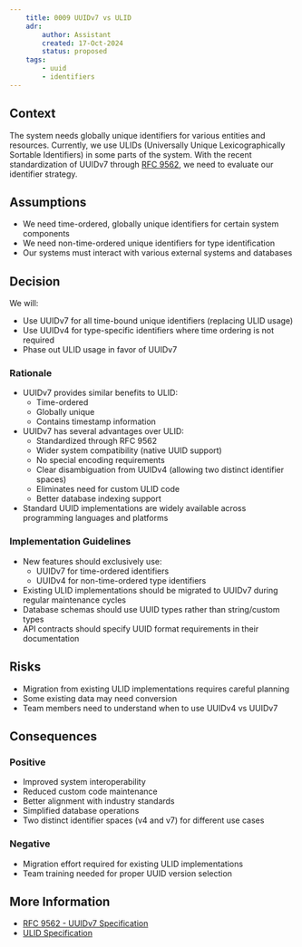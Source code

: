 ```yaml
---
    title: 0009 UUIDv7 vs ULID
    adr:
        author: Assistant
        created: 17-Oct-2024
        status: proposed
    tags:
        - uuid
        - identifiers
---
```


## Context

The system needs globally unique identifiers for various entities and resources.
Currently, we use ULIDs (Universally Unique Lexicographically Sortable Identifiers) in some parts of the system.
With the recent standardization of UUIDv7 through [RFC 9562], we need to evaluate our identifier strategy.

## Assumptions

* We need time-ordered, globally unique identifiers for certain system components
* We need non-time-ordered unique identifiers for type identification
* Our systems must interact with various external systems and databases

## Decision

We will:

* Use UUIDv7 for all time-bound unique identifiers (replacing ULID usage)
* Use UUIDv4 for type-specific identifiers where time ordering is not required
* Phase out ULID usage in favor of UUIDv7

### Rationale

* UUIDv7 provides similar benefits to ULID:
  * Time-ordered
  * Globally unique
  * Contains timestamp information
* UUIDv7 has several advantages over ULID:
  * Standardized through RFC 9562
  * Wider system compatibility (native UUID support)
  * No special encoding requirements
  * Clear disambiguation from UUIDv4 (allowing two distinct identifier spaces)
  * Eliminates need for custom ULID code
  * Better database indexing support
* Standard UUID implementations are widely available across programming languages and platforms

### Implementation Guidelines

* New features should exclusively use:
  * UUIDv7 for time-ordered identifiers
  * UUIDv4 for non-time-ordered type identifiers
* Existing ULID implementations should be migrated to UUIDv7 during regular maintenance cycles
* Database schemas should use UUID types rather than string/custom types
* API contracts should specify UUID format requirements in their documentation

## Risks

* Migration from existing ULID implementations requires careful planning
* Some existing data may need conversion
* Team members need to understand when to use UUIDv4 vs UUIDv7

## Consequences

### Positive

* Improved system interoperability
* Reduced custom code maintenance
* Better alignment with industry standards
* Simplified database operations
* Two distinct identifier spaces (v4 and v7) for different use cases

### Negative

* Migration effort required for existing ULID implementations
* Team training needed for proper UUID version selection

## More Information

* [RFC 9562 - UUIDv7 Specification](https://datatracker.ietf.org/doc/rfc9562/)
* [ULID Specification](https://github.com/ulid/spec)

[RFC 9562]: https://datatracker.ietf.org/doc/rfc9562/
